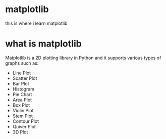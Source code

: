 # matplotlib
this is where i learn matplotlib

# what is matplotlib

Matplotlib is a 2D plotting library in Python and it supports various types of graphs such as:

- Line Plot
- Scatter Plot
- Bar Plot
- Histogram
- Pie Chart
- Area Plot
- Box Plot
- Violin Plot
- Stem Plot
- Contour Plot
- Quiver Plot
- 3D Plot
